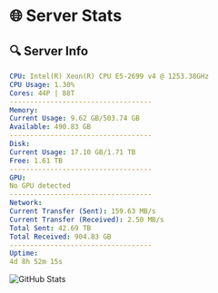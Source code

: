 # 🌐 Server Stats
## 🔍 Server Info
```yaml
CPU: Intel(R) Xeon(R) CPU E5-2699 v4 @ 1253.38GHz
CPU Usage: 1.30%
Cores: 44P | 88T
-----------------------------------
Memory:
Current Usage: 9.62 GB/503.74 GB
Available: 490.83 GB
-----------------------------------
Disk:
Current Usage: 17.10 GB/1.71 TB
Free: 1.61 TB
-----------------------------------
GPU:
No GPU detected
-----------------------------------
Network:
Current Transfer (Sent): 159.63 MB/s
Current Transfer (Received): 2.50 MB/s
Total Sent: 42.69 TB
Total Received: 904.83 GB
-----------------------------------
Uptime:
4d 8h 52m 15s
```
![GitHub Stats](https://img.shields.io/badge/Updated-2025-02-12_07:35:33-blue)